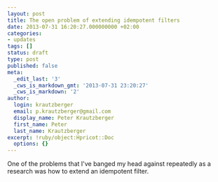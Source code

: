 ```yaml
---
layout: post
title: The open problem of extending idempotent filters
date: 2013-07-31 16:20:27.000000000 +02:00
categories:
- updates
tags: []
status: draft
type: post
published: false
meta:
  _edit_last: '3'
  _cws_is_markdown_gmt: '2013-07-31 23:20:27'
  _cws_is_markdown: '2'
author:
  login: krautzberger
  email: p.krautzberger@gmail.com
  display_name: Peter Krautzberger
  first_name: Peter
  last_name: Krautzberger
excerpt: !ruby/object:Hpricot::Doc
  options: {}
---
```


One of the problems that I've banged my head against repeatedly as a research was how to extend an idempotent filter.